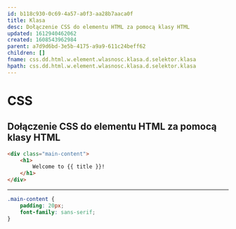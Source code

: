 ```yaml
---
id: b118c930-0c69-4a57-a0f3-aa28b7aaca0f
title: Klasa
desc: Dołączenie CSS do elementu HTML za pomocą klasy HTML
updated: 1612940462062
created: 1608543962984
parent: a7d9d6bd-3e5b-4175-a9a9-611c24beff62
children: []
fname: css.dd.html.w.element.wlasnosc.klasa.d.selektor.klasa
hpath: css.dd.html.w.element.wlasnosc.klasa.d.selektor.klasa
---
```

# CSS

## Dołączenie CSS do elementu HTML za pomocą klasy HTML

```html
<div class="main-content">
    <h1>
        Welcome to {{ title }}!
    </h1>
</div>
```

* * *

```css
.main-content {
    padding: 20px;
    font-family: sans-serif;
}
```

